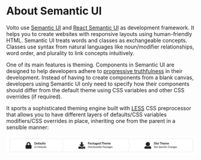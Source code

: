 # About Semantic UI

Volto use [Semantic UI](https://semantic-ui.com/) and [React Semantic UI](https://react.semantic-ui.com) as development framework. It helps you to create websites with responsive layouts using human-friendly HTML. Semantic UI treats words and classes as exchangeable concepts. Classes use syntax from natural languages like noun/modifier relationships, word order, and plurality to link concepts intuitively.

One of its main features is theming. Components in Semantic UI are designed to help developers adhere to [progressive truthfulness](https://semantic-ui.com/usage/theming.html) in their development. Instead of having to create components from a blank canvas, developers using Semantic UI only need to specify how their components should differ from the default theme using CSS variables and other CSS overrides (if required).

It sports a sophisticated theming engine built with [LESS](http://lesscss.org/)
CSS preprocessor that allows you to have different layers of defaults/CSS variables
modifiers/CSS overrides in place, inheriting one from the parent in a sensible
manner:

![](semantictheming.png)
